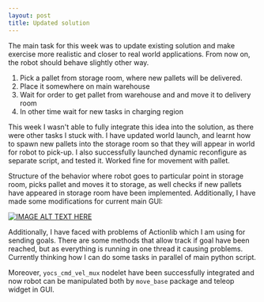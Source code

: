 ```yaml
---
layout: post
title: Updated solution
---
```


The main task for this week was to update existing solution and make exercise more realistic and closer to real world applications. From now on, the robot should behave slightly other way.

1. Pick a pallet from storage room, where new pallets will be delivered.
2. Place it somewhere on main warehouse
3. Wait for order to get pallet from warehouse and and move it to delivery room
4. In other time wait for new tasks in charging region

This week I wasn't able to fully integrate this idea into the solution, as there were other tasks I stuck with. I have updated world launch, and learnt how to spawn new pallets into the storage room so that they will appear in world for robot to pick-up. I also successfully launched dynamic reconfigure as separate script, and tested it. Worked fine for movement with pallet. 

Structure of the behavior where robot goes to particular point in storage room, picks pallet and moves it to storage, as well checks if new pallets have appeared in storage room have been implemented. Additionally, I have made some modifications for current main GUI:

[![IMAGE ALT TEXT HERE](https://img.youtube.com/vi/O0BS-jA6v-Q/0.jpg)](https://youtu.be/O0BS-jA6v-Q)

Additionally, I have faced with problems of Actionlib which I am using for sending goals. There are some methods that allow track if goal have been reached, but as everything is running in one thread it causing problems. Currently thinking how I can do some tasks in parallel of main python script.

Moreover, ```yocs_cmd_vel_mux``` nodelet have been successfully integrated and now robot can be manipulated both by ```move_base``` package and teleop widget in GUI.